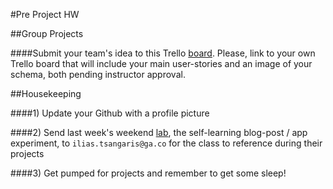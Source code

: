 #Pre Project HW

##Group Projects

####Submit your team's idea to this Trello [board](https://trello.com/b/84evOb3s/project-2). Please, link to your own Trello board that will include your main user-stories and an image of your schema, both pending instructor approval.

##Housekeeping

####1) Update your Github with a profile picture

####2) Send last week's weekend [lab](https://github.com/sf-wdi-14/notes/blob/master/lectures/week-7/_5_friday/lab/week-lab.md), the self-learning blog-post / app experiment, to `ilias.tsangaris@ga.co` for the class to reference during their projects

####3) Get pumped for projects and remember to get some sleep!

   
